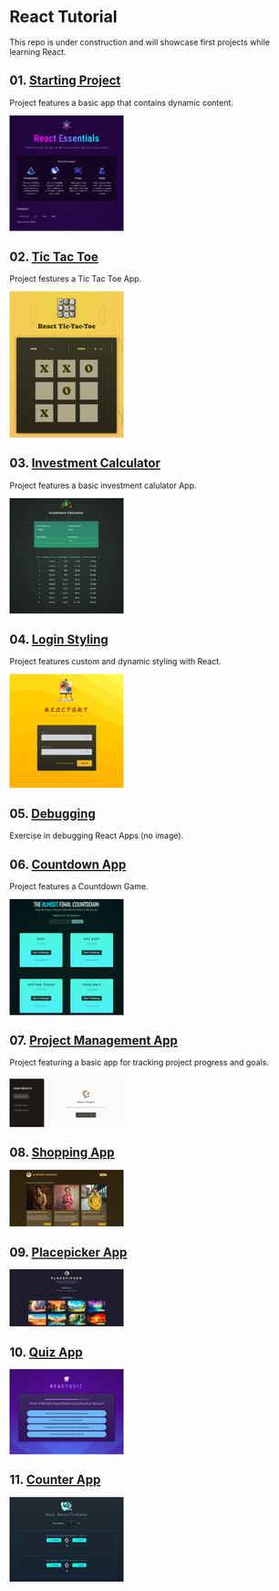 # React Tutorial

This repo is under construction and will showcase first projects while learning React.

## 01. [Starting Project](https://github.com/cgrundman/react-learning/tree/main/01-starting-project)

Project features a basic app that contains dynamic content.

<img src="https://github.com/cgrundman/react-learning/blob/main/images/starting_project_1.png" alt="Starting Project" width="200"/>

## 02. [Tic Tac Toe](https://github.com/cgrundman/react-learning/tree/main/02-tictactoe-project)

Project festures a Tic Tac Toe App.

<img src="https://github.com/cgrundman/react-learning/blob/main/images/tictactoe_1.png" alt="Tic Tac Toe" width="200"/>

## 03. [Investment Calculator](https://github.com/cgrundman/react-learning/tree/main/03-investment_calculator)

Project features a basic investment calulator App. 

<img src="https://github.com/cgrundman/react-learning/blob/main/images/investment_calculator.png" alt="Investment Calculator" width="200"/>

## 04. [Login Styling](https://github.com/cgrundman/react-learning/tree/main/04-login_styling)

Project features custom and dynamic styling with React.

<img src="https://github.com/cgrundman/react-learning/blob/main/images/login_styling_1.png" alt="Login Styling" width="200"/>

## 05. [Debugging](https://github.com/cgrundman/react-learning/tree/main/05-debugging)

Exercise in debugging React Apps (no image).

## 06. [Countdown App](https://github.com/cgrundman/react-learning/tree/main/06-countdown_app)

Project features a Countdown Game.

<img src="https://github.com/cgrundman/react-learning/blob/main/images/countdown_1.png" alt="Countdown App" width="200"/>

## 07. [Project Management App](https://github.com/cgrundman/react-learning/tree/main/07-project_management_app)

Project featuring a basic app for tracking project progress and goals.

<img src="https://github.com/cgrundman/react-learning/blob/main/images/project_management_app_1.png" alt="Countdown App" width="200"/>

## 08. [Shopping App](https://github.com/cgrundman/react-learning/tree/main/08-shopping_app)

<img src="https://github.com/cgrundman/react-learning/blob/main/images/shopping_app_1.png" alt="Countdown App" width="200"/>

## 09. [Placepicker App](https://github.com/cgrundman/react-learning/tree/main/09-placepicker_app)

<img src="https://github.com/cgrundman/react-learning/blob/main/images/placepicker_1.png" alt="Placepicker App" width="200"/>

## 10. [Quiz App](https://github.com/cgrundman/react-learning/tree/main/10-quiz_app)

<img src="https://github.com/cgrundman/react-learning/blob/main/images/quiz_1.png" alt="Quiz App" width="200"/>

## 11. [Counter App](https://github.com/cgrundman/react-learning/tree/main/11-counter_app)

<img src="https://github.com/cgrundman/react-learning/blob/main/images/counter_app_1.png" alt="Quiz App" width="200"/>
